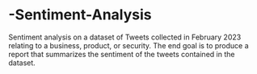 # -Sentiment-Analysis
Sentiment analysis on a dataset of Tweets collected in February 2023 relating to a business, product, or security. The end goal is to produce a report that summarizes the sentiment of the tweets contained in the dataset.
